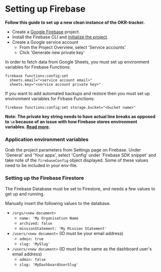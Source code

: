 # Setting up Firebase

**Follow this guide to set up a new clean instance of the OKR-tracker.**

- Create a [Google Firebase](https://firebase.google.com) project.
- Install the Firebase CLI and [initialize the project](https://firebase.google.com/docs/cli).
- Create a Google service account
  - From the Project Overview, select 'Service accounts'
  - Click 'Generate new private key'

In order to fetch data from Google Sheets, you must set up environment variables for Firebase Functions:

```
firebase functions:config:set
  sheets.email="<service account email>"
  sheets.key="<service account private key>"
```

If you want to add automated backups and restore then you must set up environment variables for Firbase Functions:

```
firebase functions:config:set storage.bucket="<bucket name>"
```

**Note: The private key string needs to have actual line breaks as opposed to `\n` because of an issue with how Firebase stores environment variables. [Read more](https://github.com/firebase/firebase-tools/issues/371).**

### Application environment variables

Grab the project parameters from Settings page on Firebase. Under 'General' and 'Your apps', select 'Config' under 'Firebase SDK snippet' and take note of the `firebaseConfig` object displayed. Some of these values need to be included in your env-file.

### Setting up the Firebase Firestore

The Firebase Database must be set to Firestore, and needs a few values to get up and running.

Manually insert the following values to the database.

- `/orgs/<new document>`
  - `name: 'My Organisation Name`
  - `archived: false`
  - `missionStatement: 'My Mission Statement'`
- `/users/<new document>` (ID must be your email address)
  - `admin: true`
  - `slug: 'MySlug'`
- `/users/<new document>` (ID must be the same as the dashboard user's email address)
  - `admin: false`
  - `slug: 'MyDashboardUserSlug'`
